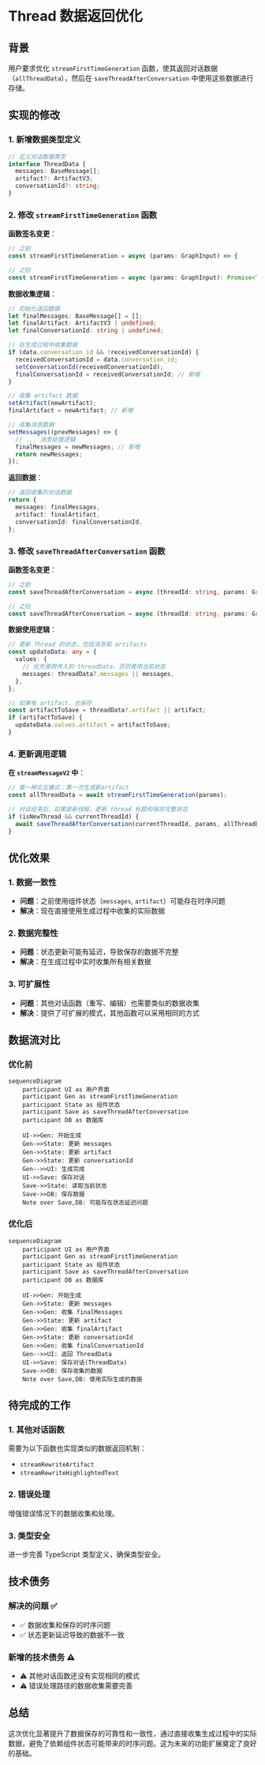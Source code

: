 # Thread 数据返回优化

## 背景

用户要求优化 `streamFirstTimeGeneration` 函数，使其返回对话数据（`allThreadData`），然后在 `saveThreadAfterConversation` 中使用这些数据进行存储。

## 实现的修改

### 1. 新增数据类型定义

```typescript
// 定义对话数据类型
interface ThreadData {
  messages: BaseMessage[];
  artifact?: ArtifactV3;
  conversationId?: string;
}
```

### 2. 修改 `streamFirstTimeGeneration` 函数

**函数签名变更**：
```typescript
// 之前
const streamFirstTimeGeneration = async (params: GraphInput) => {

// 之后  
const streamFirstTimeGeneration = async (params: GraphInput): Promise<ThreadData> => {
```

**数据收集逻辑**：
```typescript
// 初始化返回数据
let finalMessages: BaseMessage[] = [];
let finalArtifact: ArtifactV3 | undefined;
let finalConversationId: string | undefined;

// 在生成过程中收集数据
if (data.conversation_id && !receivedConversationId) {
  receivedConversationId = data.conversation_id;
  setConversationId(receivedConversationId);
  finalConversationId = receivedConversationId; // 新增
}

// 收集 artifact 数据
setArtifact(newArtifact);
finalArtifact = newArtifact; // 新增

// 收集消息数据
setMessages((prevMessages) => {
  // ... 消息处理逻辑
  finalMessages = newMessages; // 新增
  return newMessages;
});
```

**返回数据**：
```typescript
// 返回收集的对话数据
return {
  messages: finalMessages,
  artifact: finalArtifact,
  conversationId: finalConversationId,
};
```

### 3. 修改 `saveThreadAfterConversation` 函数

**函数签名变更**：
```typescript
// 之前
const saveThreadAfterConversation = async (threadId: string, params: GraphInput) => {

// 之后
const saveThreadAfterConversation = async (threadId: string, params: GraphInput, threadData?: ThreadData) => {
```

**数据使用逻辑**：
```typescript
// 更新 Thread 的状态，包括消息和 artifacts
const updateData: any = {
  values: {
    // 优先使用传入的 threadData，否则使用当前状态
    messages: threadData?.messages || messages,
  },
};

// 如果有 artifact，也保存
const artifactToSave = threadData?.artifact || artifact;
if (artifactToSave) {
  updateData.values.artifact = artifactToSave;
}
```

### 4. 更新调用逻辑

**在 `streamMessageV2` 中**：
```typescript
// 第一种交互模式：第一次生成新artifact
const allThreadData = await streamFirstTimeGeneration(params);

// 对话结束后，如果是新线程，更新 thread 标题和保存完整状态
if (isNewThread && currentThreadId) {
  await saveThreadAfterConversation(currentThreadId, params, allThreadData);
}
```

## 优化效果

### 1. 数据一致性
- **问题**：之前使用组件状态（`messages`, `artifact`）可能存在时序问题
- **解决**：现在直接使用生成过程中收集的实际数据

### 2. 数据完整性
- **问题**：状态更新可能有延迟，导致保存的数据不完整
- **解决**：在生成过程中实时收集所有相关数据

### 3. 可扩展性
- **问题**：其他对话函数（重写、编辑）也需要类似的数据收集
- **解决**：提供了可扩展的模式，其他函数可以采用相同的方式

## 数据流对比

### 优化前
```mermaid
sequenceDiagram
    participant UI as 用户界面
    participant Gen as streamFirstTimeGeneration
    participant State as 组件状态
    participant Save as saveThreadAfterConversation
    participant DB as 数据库

    UI->>Gen: 开始生成
    Gen->>State: 更新 messages
    Gen->>State: 更新 artifact
    Gen->>State: 更新 conversationId
    Gen-->>UI: 生成完成
    UI->>Save: 保存对话
    Save->>State: 读取当前状态
    Save->>DB: 保存数据
    Note over Save,DB: 可能存在状态延迟问题
```

### 优化后
```mermaid
sequenceDiagram
    participant UI as 用户界面
    participant Gen as streamFirstTimeGeneration
    participant State as 组件状态
    participant Save as saveThreadAfterConversation
    participant DB as 数据库

    UI->>Gen: 开始生成
    Gen->>State: 更新 messages
    Gen->>Gen: 收集 finalMessages
    Gen->>State: 更新 artifact
    Gen->>Gen: 收集 finalArtifact
    Gen->>State: 更新 conversationId
    Gen->>Gen: 收集 finalConversationId
    Gen-->>UI: 返回 ThreadData
    UI->>Save: 保存对话(ThreadData)
    Save->>DB: 保存收集的数据
    Note over Save,DB: 使用实际生成的数据
```

## 待完成的工作

### 1. 其他对话函数
需要为以下函数也实现类似的数据返回机制：
- `streamRewriteArtifact`
- `streamRewriteHighlightedText`

### 2. 错误处理
增强错误情况下的数据收集和处理。

### 3. 类型安全
进一步完善 TypeScript 类型定义，确保类型安全。

## 技术债务

### 解决的问题 ✅
- ✅ 数据收集和保存的时序问题
- ✅ 状态更新延迟导致的数据不一致

### 新增的技术债务 ⚠️
- ⚠️ 其他对话函数还没有实现相同的模式
- ⚠️ 错误处理路径的数据收集需要完善

## 总结

这次优化显著提升了数据保存的可靠性和一致性，通过直接收集生成过程中的实际数据，避免了依赖组件状态可能带来的时序问题。这为未来的功能扩展奠定了良好的基础。 